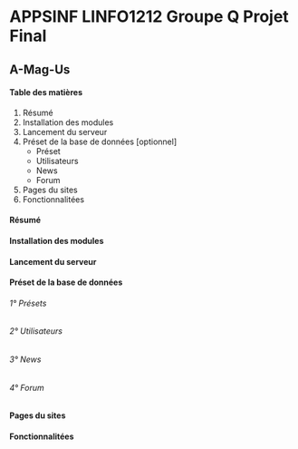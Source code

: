 # APPSINF LINFO1212 Groupe Q Projet Final
## A-Mag-Us
#### Table des matières
<ol>
    <li>Résumé</li>
    <li>Installation des modules</li>
    <li>Lancement du serveur</li>
    <li>Préset de la base de données [optionnel]
    <ul><li>Préset</li><li>Utilisateurs</li><li>News</li><li>Forum</li></ul>
    </li>
    <li>Pages du sites</li>
    <li>Fonctionnalitées</li>
</ol>

#### Résumé
#### Installation des modules
#### Lancement du serveur
#### Préset de la base de données
###### 1° Présets
###### 2° Utilisateurs
###### 3° News
###### 4° Forum
#### Pages du sites
#### Fonctionnalitées
